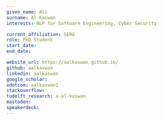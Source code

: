 ```yaml
---
given_name: Ali
surname: Al-Kaswan
interests: NLP for Software Engineering, Cyber Security

current_affiliation: SERG
role: PhD Student
start_date:
end_date:

website_url: https://aalkaswan.github.io/
github: aalkaswan
linkedin: aalkaswan
google_scholar:
xdotcom: aalkaswan1
stackoverflow:
tudelft_research: a-al-kaswan
mastodon:
speakerdeck:
---
```

